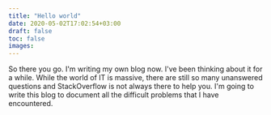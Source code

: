 ```yaml
---
title: "Hello world"
date: 2020-05-02T17:02:54+03:00
draft: false
toc: false
images:
---
```


So there you go. I'm writing my own blog now. I've been thinking about it for a while.
While the world of IT is massive, there are still so many unanswered questions
and StackOverflow is not always there to help you. I'm going to write this blog
to document all the difficult problems that I have encountered.